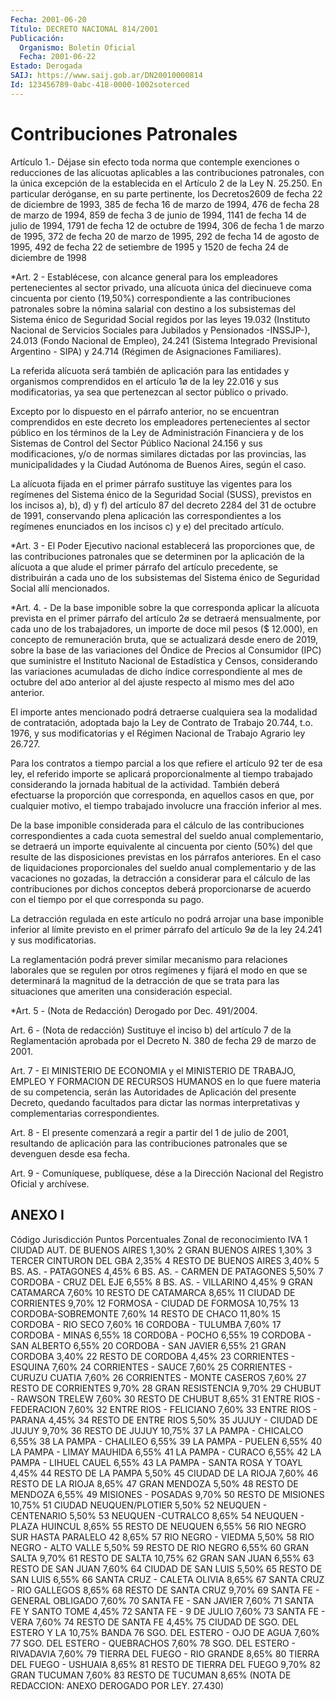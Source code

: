 ```yaml
---
Fecha: 2001-06-20
Título: DECRETO NACIONAL 814/2001
Publicación:
  Organismo: Boletín Oficial
  Fecha: 2001-06-22
Estado: Derogada
SAIJ: https://www.saij.gob.ar/DN20010000814
Id: 123456789-0abc-418-0000-1002soterced
---
```

# Contribuciones Patronales

<a id="1"></a>
Artículo 1.- Déjase sin efecto toda norma que contemple exenciones o reducciones de las alícuotas aplicables a las contribuciones patronales, con la única excepción de la establecida en el Artículo 2 de la Ley N. 25.250. En particular deróganse, en su parte pertinente, los Decretos2609 de fecha 22 de diciembre de 1993, 385 de fecha 16 de marzo de 1994, 476 de fecha 28 de marzo de 1994, 859 de fecha 3 de junio de 1994, 1141 de fecha 14 de julio de 1994, 1791 de fecha 12 de octubre de 1994, 306 de fecha 1 de marzo de 1995, 372 de fecha 20 de marzo de 1995, 292 de fecha 14 de agosto de 1995, 492 de fecha 22 de setiembre de 1995 y 1520 de fecha 24 de diciembre de 1998

<a id="2"></a>
*Art. 2 - Establécese, con alcance general para los empleadores pertenecientes al sector privado, una alícuota única del diecinueve coma cincuenta por ciento (19,50%) correspondiente a las contribuciones patronales sobre la nómina salarial con destino a los subsistemas del Sistema énico de Seguridad Social regidos por las leyes 19.032 (Instituto Nacional de Servicios Sociales para Jubilados y Pensionados -INSSJP-), 24.013 (Fondo Nacional de Empleo), 24.241 (Sistema Integrado Previsional Argentino - SIPA) y 24.714 (Régimen de Asignaciones Familiares).

La referida alícuota será también de aplicación para las entidades y organismos comprendidos en el artículo 1ø de la ley 22.016 y sus modificatorias, ya sea que pertenezcan al sector público o privado.

Excepto por lo dispuesto en el párrafo anterior, no se encuentran comprendidos en este decreto los empleadores pertenecientes al sector público en los términos de la Ley de Administración Financiera y de los Sistemas de Control del Sector Público Nacional 24.156 y sus modificaciones, y/o de normas similares dictadas por las provincias, las municipalidades y la Ciudad Autónoma de Buenos Aires, según el caso.

La alícuota fijada en el primer párrafo sustituye las vigentes para los regímenes del Sistema énico de la Seguridad Social (SUSS), previstos en los incisos a), b), d) y f) del artículo 87 del decreto 2284 del 31 de octubre de 1991, conservando plena aplicación las correspondientes a los regímenes enunciados en los incisos c) y e) del precitado artículo.

<a id="3"></a>
*Art. 3 - El Poder Ejecutivo nacional establecerá las proporciones que, de las contribuciones patronales que se determinen por la aplicación de la alícuota a que alude el primer párrafo del artículo precedente, se distribuirán a cada uno de los subsistemas del Sistema énico de Seguridad Social allí mencionados.

<a id="4"></a>
*Art. 4. - De la base imponible sobre la que corresponda aplicar la alícuota prevista en el primer párrafo del artículo 2ø se detraerá mensualmente, por cada uno de los trabajadores, un importe de doce mil pesos ($ 12.000), en concepto de remuneración bruta, que se actualizará desde enero de 2019, sobre la base de las variaciones del Öndice de Precios al Consumidor (IPC) que suministre el Instituto Nacional de Estadística y Censos, considerando las variaciones acumuladas de dicho índice correspondiente al mes de octubre del a¤o anterior al del ajuste respecto al mismo mes del a¤o anterior.

El importe antes mencionado podrá detraerse cualquiera sea la modalidad de contratación, adoptada bajo la Ley de Contrato de Trabajo 20.744, t.o. 1976, y sus modificatorias y el Régimen Nacional de Trabajo Agrario ley 26.727.

Para los contratos a tiempo parcial a los que refiere el artículo 92 ter de esa ley, el referido importe se aplicará proporcionalmente al tiempo trabajado considerando la jornada habitual de la actividad. También deberá efectuarse la proporción que corresponda, en aquellos casos en que, por cualquier motivo, el tiempo trabajado involucre una fracción inferior al mes.

De la base imponible considerada para el cálculo de las contribuciones correspondientes a cada cuota semestral del sueldo anual complementario, se detraerá un importe equivalente al cincuenta por ciento (50%) del que resulte de las disposiciones previstas en los párrafos anteriores. En el caso de liquidaciones proporcionales del sueldo anual complementario y de las vacaciones no gozadas, la detracción a considerar para el cálculo de las contribuciones por dichos conceptos deberá proporcionarse de acuerdo con el tiempo por el que corresponda su pago.

La detracción regulada en este artículo no podrá arrojar una base imponible inferior al límite previsto en el primer párrafo del artículo 9ø de la ley 24.241 y sus modificatorias.

La reglamentación podrá prever similar mecanismo para relaciones laborales que se regulen por otros regímenes y fijará el modo en que se determinará la magnitud de la detracción de que se trata para las situaciones que ameriten una consideración especial.

<a id="5"></a>
*Art. 5 - (Nota de Redacción) Derogado por Dec. 491/2004.

<a id="6"></a>
Art. 6 - (Nota de redacción) Sustituye el inciso b) del artículo 7 de la Reglamentación aprobada  por el Decreto N. 380 de fecha 29 de marzo de  2001.

<a id="7"></a>
Art. 7 - El MINISTERIO DE  ECONOMIA  y  el  MINISTERIO DE TRABAJO, EMPLEO Y FORMACION DE RECURSOS HUMANOS en lo que  fuere  materia de su competencia, serán  las Autoridades de Aplicación del presente Decreto, quedando facultados para dictar las normas interpretativas y complementarias correspondientes.

<a id="8"></a>
Art. 8 - El presente comenzará a regir a partir del 1 de julio de 2001, resultando de aplicación  para  las contribuciones patronales que se devenguen desde esa fecha.

<a id="9"></a>
Art. 9 - Comuníquese, publíquese, dése a la Dirección Nacional del Registro Oficial y archívese.

## ANEXO I

<a id="1"></a>
Código        Jurisdicción               Puntos Porcentuales  Zonal                                   de reconocimiento IVA  1           CIUDAD AUT. DE BUENOS AIRES              1,30%  2           GRAN BUENOS AIRES                        1,30%  3           TERCER CINTURON DEL GBA                  2,35%  4           RESTO DE BUENOS AIRES                    3,40%  5           BS. AS. - PATAGONES                      4,45%  6           BS.  AS. - CARMEN DE PATAGONES           5,50%  7           CORDOBA - CRUZ DEL EJE                   6,55%  8           BS.  AS.  -  VlLLARINO                   4,45%  9           GRAN CATAMARCA                           7,60%  10          RESTO DE CATAMARCA                       8,65%  11          CIUDAD DE CORRIENTES                     9,70% 12          FORMOSA - CIUDAD DE FORMOSA             10,75%  13          CORDOBA-SOBREMONTE                       7,60%  14          RESTO DE CHACO                          11,80%  15          CORDOBA - RIO SECO                       7,60%  16          CORDOBA -  TULUMBA                       7,60%  17          CORDOBA - MINAS                          6,55%  18          CORDOBA - POCHO                          6,55%  19          CORDOBA  -  SAN ALBERTO                  6,55%  20          CORDOBA - SAN JAVIER                     6,55%  21          GRAN  CORDOBA                            3,40%  22          RESTO DE  CORDOBA                        4,45%  23          CORRIENTES  - ESQUINA                    7,60%  24          CORRIENTES  -  SAUCE                     7,60%  25          CORRIENTES - CURUZU CUATIA               7,60%  26          CORRIENTES - MONTE  CASEROS              7,60%  27          RESTO  DE CORRIENTES                     9,70%  28          GRAN  RESISTENCIA                        9,70%  29          CHUBUT - RAWSON TRELEW                   7,60%  30          RESTO DE CHUBUT                          8,65% 31          ENTRE RIOS  - FEDERACION                 7,60%  32          ENTRE RIOS - FELICIANO                   7,60%  33          ENTRE RIOS - PARANA                      4,45%  34          RESTO DE ENTRE RIOS                      5,50%  35          JUJUY - CIUDAD DE JUJUY                  9,70%  36          RESTO DE JUJUY                          10,75%  37          LA PAMPA - CHICALCO                      6,55%  38          LA PAMPA - CHALILEO                      6,55%  39          LA PAMPA - PUELEN                        6,55%  40          LA PAMPA - LIMAY MAUHIDA                 6,55%  41          LA PAMPA - CURACO                        6,55%  42          LA PAMPA - LIHUEL CAUEL                  6,55% 43          LA PAMPA  -  SANTA  ROSA  Y  TOAYL       4,45%  44          RESTO DE LA PAMPA                        5,50%  45          CIUDAD DE LA RIOJA                       7,60%  46          RESTO DE LA RIOJA                        8,65%  47          GRAN MENDOZA                             5,50%  48          RESTO DE MENDOZA                         6,55%  49          MISIONES  -  POSADAS                     9,70%  50          RESTO DE MISIONES                       10,75%  51          CIUDAD NEUQUEN/PLOTIER                   5,50%  52          NEUQUEN -  CENTENARIO                    5,50%  53          NEUQUEN -CUTRALCO                        8,65%  54          NEUQUEN - PLAZA HUINCUL                  8,65%  55          RESTO  DE  NEUQUEN                       6,55%  56          RIO NEGRO SUR HASTA PARALELO 42          8,65%  57          RIO NEGRO - VIEDMA                       5,50%  58          RIO  NEGRO - ALTO VALLE                  5,50%  59          RESTO  DE RIO NEGRO                      6,55%  60          GRAN SALTA                               9,70%  61          RESTO DE SALTA                          10,75%  62          GRAN SAN JUAN                            6,55% 63          RESTO DE SAN JUAN                        7,60%  64          CIUDAD DE SAN LUIS                       5,50%  65          RESTO DE SAN LUIS                        6,55%  66          SANTA CRUZ - CALETA OLIVIA               8,65%  67          SANTA  CRUZ - RIO GALLEGOS               8,65%  68          RESTO DE SANTA CRUZ                      9,70%  69          SANTA FE -  GENERAL OBLIGADO             7,60%  70          SANTA FE - SAN JAVIER                    7,60%  71          SANTA FE Y SANTO TOME                    4,45%  72          SANTA FE - 9 DE JULIO                    7,60% 73          SANTA FE - VERA                          7,60%  74          RESTO DE SANTA FE                        4,45%  75          CIUDAD DE SGO. DEL ESTERO Y LA          10,75%             BANDA  76          SGO. DEL ESTERO - OJO DE AGUA            7,60%  77          SGO. DEL ESTERO - QUEBRACHOS             7,60%  78          SGO.  DEL ESTERO - RIVADAVIA             7,60%  79          TIERRA DEL FUEGO - RIO GRANDE            8,65%  80          TIERRA  DEL  FUEGO - USHUAIA             8,65% 81          RESTO DE TIERRA DEL FUEGO                9,70%  82          GRAN TUCUMAN                             7,60%  83          RESTO  DE  TUCUMAN                       8,65%   (NOTA DE REDACCION: ANEXO DEROGADO POR LEY. 27.430)